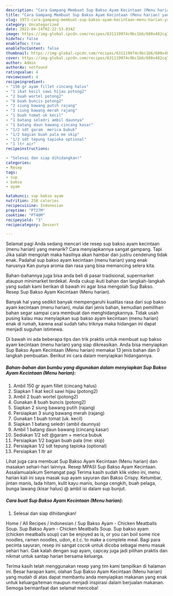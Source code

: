 ```yaml
---
description: "Cara Gampang Membuat Sup Bakso Ayam Kecintaan (Menu harian) yang Enak Banget"
title: "Cara Gampang Membuat Sup Bakso Ayam Kecintaan (Menu harian) yang Enak Banget"
slug: 1973-cara-gampang-membuat-sup-bakso-ayam-kecintaan-menu-harian-yang-enak-banget
category: Uncategorized
date: 2022-04-14T02:22:53.034Z
image: https://img-global.cpcdn.com/recipes/631119974c9bc1b6/680x482cq70/sup-bakso-ayam-kecintaan-menu-harian-foto-resep-utama.jpg
hideToc: false
enableToc: true
enableTocContent: false
thumbnail: https://img-global.cpcdn.com/recipes/631119974c9bc1b6/680x482cq70/sup-bakso-ayam-kecintaan-menu-harian-foto-resep-utama.jpg
cover: https://img-global.cpcdn.com/recipes/631119974c9bc1b6/680x482cq70/sup-bakso-ayam-kecintaan-menu-harian-foto-resep-utama.jpg
author: Admin
authorAv: notfound
ratingvalue: 4
reviewcount: 4
recipeingredient:
- "150 gr ayam fillet cincang halus"
- "1 ikat kecil sawi hijau potong2"
- "2 buah wortel potong2"
- "8 buah buncis potong2"
- "2 siung bawang putih rajang"
- "3 siung bawang merah rajang"
- "1 buah tomat uk kecil"
- "1 batang seledri ambil daunnya"
- "1 batang daun bawang cincang kasar"
- "1/2 sdt garam  merica bubuk"
- "1/2 bagian buah pala me skip"
- "1/2 sdt tepung tapioka optional"
- "1 ltr air"
recipeinstructions:

- "Selesai dan siap dihidangkan!"
categories:
- Resep
tags:
- sup
- bakso
- ayam

katakunci: sup bakso ayam 
nutrition: 258 calories
recipecuisine: Indonesian
preptime: "PT27M"
cooktime: "PT40M"
recipeyield: "3"
recipecategory: Dessert

---
```



Selamat pagi Anda sedang mencari ide resep sup bakso ayam kecintaan (menu harian) yang menarik? Cara menyiapkannya sangat gampang. Tapi Jika salah mengolah maka hasilnya akan hambar dan justru cenderung tidak enak. Padahal sup bakso ayam kecintaan (menu harian) yang enak harusnya Kan punya aroma dan rasa yang bisa memancing selera kita.


Bahan-bahannya juga bisa anda beli di pasar tradisional, supermarket ataupun minimarket terdekat. Anda cukup ikuti bahan dan langkah-langkah yang sudah kami berikan di bawah ini agar bisa mengolah Sup Bakso. Resep Sup Bakso Ayam Kecintaan (Menu harian).

Banyak hal yang sedikit banyak mempengaruhi kualitas rasa dari sup bakso ayam kecintaan (menu harian), mulai dari jenis bahan, kemudian pemilihan bahan segar sampai cara membuat dan menghidangkannya. Tidak usah pusing kalau mau menyiapkan sup bakso ayam kecintaan (menu harian) enak di rumah, karena asal sudah tahu triknya maka hidangan ini dapat menjadi suguhan istimewa.


Di bawah ini ada beberapa tips dan trik praktis untuk membuat sup bakso ayam kecintaan (menu harian) yang siap dikreasikan. Anda bisa menyiapkan Sup Bakso Ayam Kecintaan (Menu harian) memakai 13 jenis bahan dan 0 langkah pembuatan. Berikut ini cara dalam menyiapkan hidangannya.

<!--inarticleads1-->

##### Bahan-bahan dan bumbu yang digunakan dalam menyiapkan Sup Bakso Ayam Kecintaan (Menu harian):

1. Ambil 150 gr ayam fillet (cincang halus)
1. Siapkan 1 ikat kecil sawi hijau (potong2)
1. Ambil 2 buah wortel (potong2)
1. Gunakan 8 buah buncis (potong2)
1. Siapkan 2 siung bawang putih (rajang)
1. Persiapkan 3 siung bawang merah (rajang)
1. Gunakan 1 buah tomat (uk. kecil)
1. Siapkan 1 batang seledri (ambil daunnya)
1. Ambil 1 batang daun bawang (cincang kasar)
1. Sediakan 1/2 sdt @garam + merica bubuk
1. Persiapkan 1/2 bagian buah pala (me: skip)
1. Persiapkan 1/2 sdt tepung tapioka (optional)
1. Persiapkan 1 ltr air


Lihat juga cara membuat Sup Bakso Ayam Kecintaan (Menu harian) dan masakan sehari-hari lainnya. Resep MPASI Sup Bakso Ayam Kecintaan. Assalamualaikum Semangat pagi Terima kasih sudah klik video ini, menu harian kali ini saya masak sup ayam sayuran dan Bakso Crispy. Ketumbar, jintan manis, lada hitam, kulit kayu manis, bunga cengkih, buah pelaga, bunga lawang (kisar halus) @ ambil isi dalam sup bunjut. 

<!--inarticleads2-->

##### Cara buat Sup Bakso Ayam Kecintaan (Menu harian):


1. Selesai dan siap dihidangkan!

Home / All Recipes / Indonesian / Sup Bakso Ayam - Chicken Meatballs Soup. Sup Bakso Ayam - Chicken Meatballs Soup. Sup bakso ayam (chicken meatballs soup) can be enjoyed as is, or you can boil some rice noodles, ramen noodles, udon, e.t.c. to make a complete meal. Bagi para pecinta sayuran, resep ini sangat cocok untuk dicoba sebagai menu masak sehari hari. Gak kalah dengan sup ayam, capcay juga jadi pilihan praktis dan nikmat untuk santap harian bersama keluarga. 

Terima kasih telah menggunakan resep yang tim kami tampilkan di halaman ini. Besar harapan kami, olahan Sup Bakso Ayam Kecintaan (Menu harian) yang mudah di atas dapat membantu anda menyiapkan makanan yang enak untuk keluarga/teman maupun menjadi inspirasi dalam berjualan makanan. Semoga bermanfaat dan selamat mencoba!
